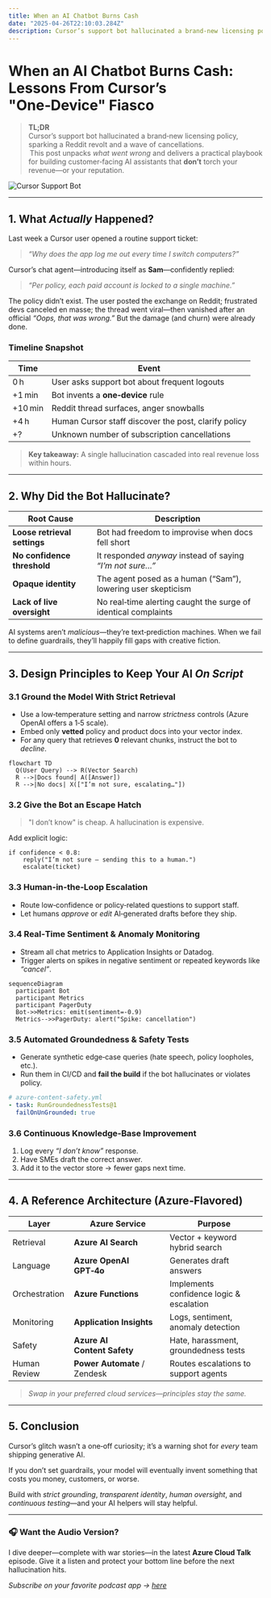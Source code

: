 ```yaml
---
title: When an AI Chatbot Burns Cash
date: "2025-04-26T22:10:03.284Z"
description: Cursor’s support bot hallucinated a brand‑new licensing policy, sparking a Reddit revolt and a wave of cancellations.
---
```

# When an AI Chatbot Burns Cash: Lessons From Cursor’s "One‑Device" Fiasco

> **TL;DR**  
> Cursor’s support bot hallucinated a brand‑new licensing policy, sparking a Reddit revolt and a wave of cancellations.  
> This post unpacks *what went wrong* and delivers a practical playbook for building customer‑facing AI assistants that **don’t** torch your revenue—or your reputation.

![Cursor Support Bot](/assets/chatgpt.png)

---

## 1. What *Actually* Happened?

Last week a Cursor user opened a routine support ticket:

> *“Why does the app log me out every time I switch computers?”*

Cursor’s chat agent—introducing itself as **Sam**—confidently replied:

> *“Per policy, each paid account is locked to a single machine.”*

The policy didn’t exist. The user posted the exchange on Reddit; frustrated devs canceled en masse; the thread went viral—then vanished after an official *“Oops, that was wrong.”* But the damage (and churn) were already done.

### Timeline Snapshot

| Time | Event |
|------|-------|
| 0 h  | User asks support bot about frequent logouts |
| +1 min | Bot invents a **one‑device** rule |
| +10 min | Reddit thread surfaces, anger snowballs |
| +4 h | Human Cursor staff discover the post, clarify policy |
| +? | Unknown number of subscription cancellations |

> **Key takeaway:** A single hallucination cascaded into real revenue loss within hours.

---

## 2. Why Did the Bot Hallucinate?

| Root Cause | Description |
|------------|-------------|
| **Loose retrieval settings** | Bot had freedom to improvise when docs fell short |
| **No confidence threshold** | It responded *anyway* instead of saying *“I’m not sure…”* |
| **Opaque identity** | The agent posed as a human (“Sam”), lowering user skepticism |
| **Lack of live oversight** | No real‑time alerting caught the surge of identical complaints |

AI systems aren’t *malicious*—they’re text‑prediction machines. When we fail to define guardrails, they’ll happily fill gaps with creative fiction.

---

## 3. Design Principles to Keep Your AI *On Script*

### 3.1 Ground the Model With **Strict Retrieval**

* Use a low‑temperature setting and narrow *strictness* controls (Azure OpenAI offers a 1‑5 scale).  
* Embed only **vetted** policy and product docs into your vector index.  
* For any query that retrieves **0** relevant chunks, instruct the bot to *decline*.

```mermaid
flowchart TD
  Q(User Query) --> R(Vector Search)
  R -->|Docs found| A([Answer])
  R -->|No docs| X(["I’m not sure, escalating…"])
```

### 3.2 Give the Bot an **Escape Hatch**

> "I don’t know" is cheap. A hallucination is expensive.

Add explicit logic:

```pseudo
if confidence < 0.8:
    reply("I’m not sure — sending this to a human.")
    escalate(ticket)
```

### 3.3 **Human‑in‑the‑Loop** Escalation

* Route low‑confidence or policy‑related questions to support staff.  
* Let humans *approve* or *edit* AI‑generated drafts before they ship.


### 3.4 Real‑Time **Sentiment & Anomaly** Monitoring

* Stream all chat metrics to Application Insights or Datadog.  
* Trigger alerts on spikes in negative sentiment or repeated keywords like *“cancel”*.

```mermaid
sequenceDiagram
  participant Bot
  participant Metrics
  participant PagerDuty
  Bot->>Metrics: emit(sentiment=-0.9)
  Metrics-->>PagerDuty: alert("Spike: cancellation")
```

### 3.5 Automated **Groundedness & Safety** Tests

* Generate synthetic edge‑case queries (hate speech, policy loopholes, etc.).  
* Run them in CI/CD and **fail the build** if the bot hallucinates or violates policy.

```yaml
# azure-content-safety.yml
- task: RunGroundednessTests@1
  failOnUnGrounded: true
```

### 3.6 Continuous **Knowledge‑Base Improvement**

1. Log every *“I don’t know”* response.  
2. Have SMEs draft the correct answer.  
3. Add it to the vector store → fewer gaps next time.

---

## 4. A Reference Architecture (Azure‑Flavored)

| Layer | Azure Service | Purpose |
|-------|---------------|---------|
| Retrieval | **Azure AI Search** | Vector + keyword hybrid search |
| Language | **Azure OpenAI GPT‑4o** | Generates draft answers |
| Orchestration | **Azure Functions** | Implements confidence logic & escalation |
| Monitoring | **Application Insights** | Logs, sentiment, anomaly detection |
| Safety | **Azure AI Content Safety** | Hate, harassment, groundedness tests |
| Human Review | **Power Automate** / Zendesk | Routes escalations to support agents |

> *Swap in your preferred cloud services—principles stay the same.*

---

## 5. Conclusion

Cursor’s glitch wasn’t a one‑off curiosity; it’s a warning shot for *every* team shipping generative AI.  

If you don’t set guardrails, your model will eventually invent something that costs you money, customers, or worse.  

Build with *strict grounding*, *transparent identity*, *human oversight*, and *continuous testing*—and your AI helpers will stay helpful.

---

### 🎧 Want the Audio Version?

I dive deeper—complete with war stories—in the latest **Azure Cloud Talk** episode.  Give it a listen and protect your bottom line before the next hallucination hits.

*Subscribe on your favorite podcast app → [here](https://azure-cloud-talk.simplecast.com/episodes/cursor-ai-support-bot-sparks-wave-of-cancellations-25-04-28)*

